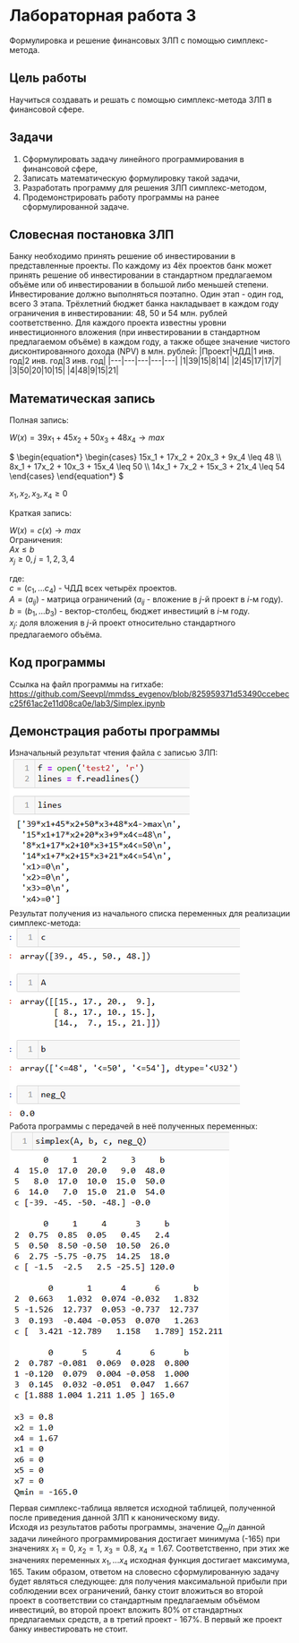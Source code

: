 # Лабораторная работа 3
Формулировка и решение финансовых ЗЛП с помощью симплекс-метода.
## Цель работы
Научиться создавать и решать с помощью симплекс-метода ЗЛП в финансовой сфере.
## Задачи
1. Сформулировать задачу линейного программирования в финансовой сфере,
2. Записать математическую формулировку такой задачи,
3. Разработать программу для решения ЗЛП симплекс-методом,
4. Продемонстрировать работу программы на ранее сформулированной задаче.
## Словесная постановка ЗЛП
Банку необходимо принять решение об инвестировании в представленные проекты. По каждому из 4ёх проектов банк может принять решение об инвестировании в стандартном предлагаемом объёме или об инвестировании в большой либо меньшей степени.\
Инвестирование должно выполняться поэтапно. Один этап - один год, всего 3 этапа. Трёхлетний бюджет банка накладывает в каждом году ограничения в инвестировании: 48, 50 и 54 млн. рублей соответственно. Для каждого проекта известны уровни инвестиционного вложения (при инвестировании в стандартном предлагаемом объёме) в каждом году, а также общее значение чистого дисконтированного дохода (NPV) в млн. рублей:
|Проект|ЧДД|1 инв. год|2 инв. год|3 инв. год|
|---|---|---|---|---|
|1|39|15|8|14|
|2|45|17|17|7|
|3|50|20|10|15|
|4|48|9|15|21|
## Математическая запись
Полная запись:

$W(x) = 39x_1 + 45x_2 + 50x_3 + 48x_4 \rightarrow max$

$`
\begin{equation*}
 \begin{cases}
   15x_1 + 17x_2 + 20x_3 + 9x_4 \leq 48
   \\
   8x_1 + 17x_2 + 10x_3 + 15x_4 \leq 50
   \\
   14x_1 + 7x_2 + 15x_3 + 21x_4 \leq 54
 \end{cases}
\end{equation*}
`$

$x_1, x_2, x_3, x_4 \geq 0$

Краткая запись:

$W(x) = c(x) \rightarrow max$\
Ограничения:\
$Ax \leq b$\
$x_j \geq 0, j = 1, 2, 3, 4$

где:\
$c = (c_1, ... c_4)$ - ЧДД всех четырёх проектов.\
$A = (a_{ij})$ - матрица ограничений ($a_{ij}$ - вложение в $j$-й проект в $i$-м году).\
$b = (b_1, ... b_3)$ - вектор-столбец, бюджет инвестиций в $i$-м году.\
$x_j$: доля вложения в $j$-й проект относительно стандартного предлагаемого объёма. 
## Код программы
Ссылка на файл программы на гитхабе:\
https://github.com/Seevpl/mmdss_evgenov/blob/825959371d53490ccebecc25f61ac2e11d08ca0e/lab3/Simplex.ipynb
## Демонстрация работы программы
Изначальный результат чтения файла с записью ЗЛП:\
![Screenshot of the initial file task parsing](https://github.com/Seevpl/mmdss_evgenov/raw/main/lab3/img0.png)\
Результат получения из начального списка переменных для реализации симплекс-метода:\
![Screenshot of the initial vars parsed](https://github.com/Seevpl/mmdss_evgenov/raw/main/lab3/img1.png)\
Работа программы с передачей в неё полученных переменных:\
![Screenshot of the simplex-method computation steps](https://github.com/Seevpl/mmdss_evgenov/raw/main/lab3/img2.png)\
Первая симплекс-таблица является исходной таблицей, полученной после приведения данной ЗЛП к каноническому виду.\
Исходя из результатов работы программы, значение $Q_min$ данной задачи линейного программирования достигает минимума (-165) при значениях $x_1 = 0$, $x_2 = 1$, $x_3 = 0.8$, $x_4 = 1.67$. Соответственно, при этих же значениях переменных $x_1, ... x_4$ исходная функция достигает максимума, 165. Таким образом, ответом на словесно сформулированную задачу будет являться следующее: для получения максимальной прибыли при соблюдении всех ограничений, банку стоит вложиться во второй проект в соответствии со стандартным предлагаемым объёмом инвестиций, во второй проект вложить 80% от стандартных предлагаемых средств, а в третий проект - 167%. В первый же проект банку инвестировать не стоит.